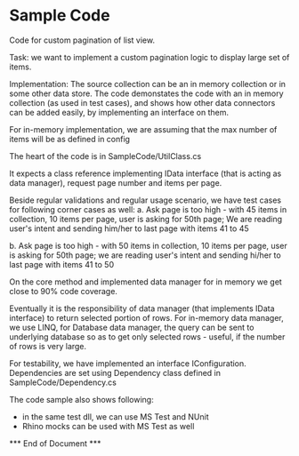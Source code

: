 # Sample Code
Code for custom pagination of list view.

Task:
we want to implement a custom pagination logic to display large set of items.

Implementation:
The source collection can be an in memory collection or in some other data store.
The code demonstates the code with an in memory collection (as used in test cases), and shows how other data connectors
can be added easily, by implementing an interface on them.

For in-memory implementation, we are assuming that the max number of items will be as defined in config

The heart of the code is in SampleCode/UtilClass.cs

It expects a class reference implementing IData interface (that is acting as data manager), request page number and items per page.

Beside regular validations and regular usage scenario, we have test cases for following corner cases as well:
a. Ask page is too high - with 45 items in collection, 10 items per page, user is asking for 50th page;  We are reading user's 
intent and sending him/her to last page with items 41 to 45

b. Ask page is too high - with 50 items in collection, 10 items per page, user is asking for 50th page; we are reading user's 
intent and sending hi/her to last page with items 41 to 50

On the core method and implemented data manager for in memory we get close to 90% code coverage.

Eventually it is the responsibility of data manager (that implements IData interface) to return selected portion of rows. 
For in-memory data manager, we use LINQ, for Database data manager, the query can be sent to underlying database so as to
get only selected rows - useful, if the number of rows is very large.

For testability, we have implemented an interface IConfiguration.  Dependencies are set using Dependency class
defined in SampleCode/Dependency.cs

The code sample also shows following:
- in the same test dll, we can use MS Test and NUnit
- Rhino mocks can be used with MS Test as well

*** End of Document ***
